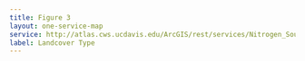 ```yaml
---
title: Figure 3
layout: one-service-map
service: http://atlas.cws.ucdavis.edu/ArcGIS/rest/services/Nitrogen_Sources_and_Loading_to_Groundwater_TR2/Fig02_and_Fig32_CAML_2010_Land_Cover/MapServer
label: Landcover Type
---
```

